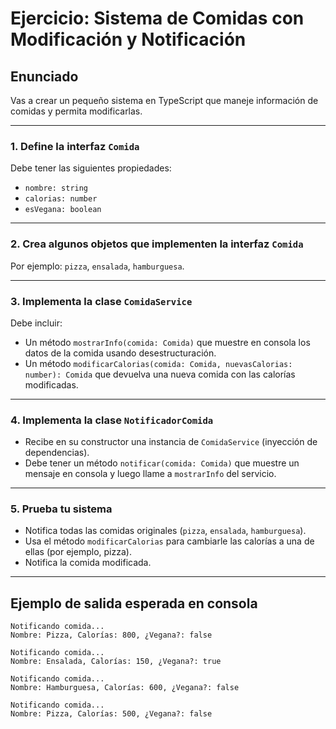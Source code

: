 # Ejercicio: Sistema de Comidas con Modificación y Notificación

## Enunciado

Vas a crear un pequeño sistema en TypeScript que maneje información de comidas y permita modificarlas.

---

### 1. Define la interfaz `Comida`

Debe tener las siguientes propiedades:
- `nombre: string`
- `calorias: number`
- `esVegana: boolean`

---

### 2. Crea algunos objetos que implementen la interfaz `Comida`
Por ejemplo: `pizza`, `ensalada`, `hamburguesa`.

---

### 3. Implementa la clase `ComidaService`

Debe incluir:
- Un método `mostrarInfo(comida: Comida)` que muestre en consola los datos de la comida usando desestructuración.
- Un método `modificarCalorias(comida: Comida, nuevasCalorias: number): Comida` que devuelva una nueva comida con las calorías modificadas.

---

### 4. Implementa la clase `NotificadorComida`

- Recibe en su constructor una instancia de `ComidaService` (inyección de dependencias).
- Debe tener un método `notificar(comida: Comida)` que muestre un mensaje en consola y luego llame a `mostrarInfo` del servicio.

---

### 5. Prueba tu sistema

- Notifica todas las comidas originales (`pizza`, `ensalada`, `hamburguesa`).
- Usa el método `modificarCalorias` para cambiarle las calorías a una de ellas (por ejemplo, pizza).
- Notifica la comida modificada.

---

## Ejemplo de salida esperada en consola

```text
Notificando comida...
Nombre: Pizza, Calorías: 800, ¿Vegana?: false

Notificando comida...
Nombre: Ensalada, Calorías: 150, ¿Vegana?: true

Notificando comida...
Nombre: Hamburguesa, Calorías: 600, ¿Vegana?: false

Notificando comida...
Nombre: Pizza, Calorías: 500, ¿Vegana?: false